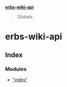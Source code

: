 **[erbs-wiki-api](README.md)**

> Globals

# erbs-wiki-api

## Index

### Modules

* ["index"](modules/_index_.md)

